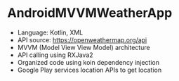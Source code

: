 # AndroidMVVMWeatherApp
- Language: Kotlin, XML
- API source: https://openweathermap.org/api
- MVVM (Model View View Model) architecture
- API calling using RXJava2
- Organized code using koin dependency injection
- Google Play services location APIs to get location

